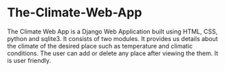 # The-Climate-Web-App
The Climate Web App is a Django Web Application built using HTML, CSS, python and sqlite3. It consists of two modules. It provides us details about the climate of the desired place such as temperature and climatic conditions. The user can add or delete any place after viewing the them. It is user friendly.
